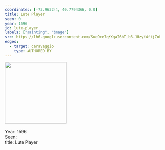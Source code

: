 ```yaml
---
coordinates: [-73.963244, 40.7794366, 0.0]
title: Lute Player
seen: 0
year: 1596
id: lute-player
labels: ["painting", "image"]
src: https://lh6.googleusercontent.com/SueOce7qKXqaI6hT_b6-1HzykWfijZoF7BsXp1E8liHL3qNgmmcjbdRvHSG-XSBofw4FR0QCLwVkbPZPHaYnVNofMPVndXN5BwVaHr3SpgX83nm9_pYbuwI7c906If0
edges:
  - target: caravaggio
    type: AUTHORED_BY
---
```


<img src="https://lh6.googleusercontent.com/SueOce7qKXqaI6hT_b6-1HzykWfijZoF7BsXp1E8liHL3qNgmmcjbdRvHSG-XSBofw4FR0QCLwVkbPZPHaYnVNofMPVndXN5BwVaHr3SpgX83nm9_pYbuwI7c906If0" height="200" width="auto" /><br><br>Year: 1596<br>Seen: <br>title: Lute Player